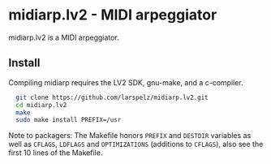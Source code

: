 midiarp.lv2 - MIDI arpeggiator
==================================

midiarp.lv2 is a MIDI arpeggiator.

Install
-------

Compiling midiarp requires the LV2 SDK, gnu-make, and a c-compiler.

```bash
  git clone https://github.com/larspelz/midiarp.lv2.git
  cd midiarp.lv2
  make
  sudo make install PREFIX=/usr
```

Note to packagers: The Makefile honors `PREFIX` and `DESTDIR` variables as well
as `CFLAGS`, `LDFLAGS` and `OPTIMIZATIONS` (additions to `CFLAGS`), also
see the first 10 lines of the Makefile.
